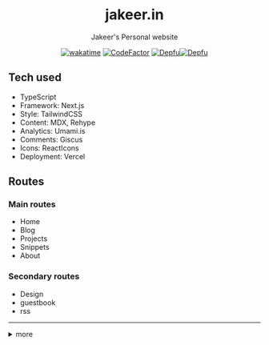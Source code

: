 <div align="center">
<h1>jakeer.in</h1>

<p>  Jakeer's Personal website  </p>

[![wakatime](https://wakatime.com/badge/user/018dda6f-93b7-4b89-8b72-677522877b38/project/018dda73-7a12-400c-b1f8-1878fbfa9fa5.svg)](https://wakatime.com/badge/user/018dda6f-93b7-4b89-8b72-677522877b38/project/018dda73-7a12-400c-b1f8-1878fbfa9fa5) [![CodeFactor](https://www.codefactor.io/repository/github/jakeerc/jakeer/badge)](https://www.codefactor.io/repository/github/jakeerc/jakeer) [![Depfu](https://badges.depfu.com/badges/4e641484c884132d7cd8ff1276d822f7/status.svg)](https://depfu.com)[![Depfu](https://badges.depfu.com/badges/4e641484c884132d7cd8ff1276d822f7/overview.svg)](https://depfu.com/github/JakeerC/jakeer?project_id=39957)

</div>

## Tech used

- TypeScript
- Framework: Next.js
- Style: TailwindCSS
- Content: MDX, Rehype
- Analytics: Umami.is
- Comments: Giscus
- Icons: ReactIcons
- Deployment: Vercel

## Routes

### Main routes

- Home
- Blog
- Projects
- Snippets
- About

### Secondary routes

- Design
- guestbook
- rss

---
  <details>
    <summary>
      more
    </summary>
    <p>
    
  [![Depfu](https://depfu.com/badges/4e641484c884132d7cd8ff1276d822f7/stats.svg)](https://depfu.com/github/JakeerC/jakeer?project_id=39957)
   </p>
  </details>
